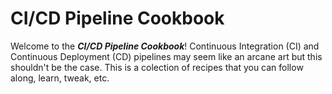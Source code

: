 # CI/CD Pipeline Cookbook

Welcome to the _**CI/CD Pipeline Cookbook**_! Continuous Integration \(CI\) and Continuous Deployment \(CD\) pipelines may seem like an arcane art but this shouldn't be the case. This is a colection of recipes that you can follow along, learn, tweak, etc.

